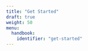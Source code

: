 ```yaml
---
title: "Get Started"
draft: true
weight: 50
menu:
  handbook:
    identifier: "get-started"
---
```


